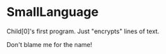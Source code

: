 # SmallLanguage
Child[0]'s first program. Just "encrypts" lines of text.

Don't blame me for the name!

